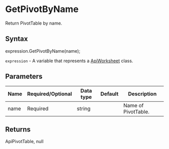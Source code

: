 # GetPivotByName

Return PivotTable by name.

## Syntax

expression.GetPivotByName(name);

`expression` - A variable that represents a [ApiWorksheet](../ApiWorksheet.md) class.

## Parameters

| **Name** | **Required/Optional** | **Data type** | **Default** | **Description** |
| ------------- | ------------- | ------------- | ------------- | ------------- |
| name | Required | string |  | Name of PivotTable. |

## Returns

ApiPivotTable, null